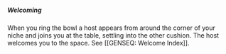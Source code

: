 ##### Welcoming

When you ring the bowl a host appears from around the corner of your niche and joins you at the table, settling into the other cushion. The host welcomes you to the space. See [[GENSEQ: Welcome Index]]. 